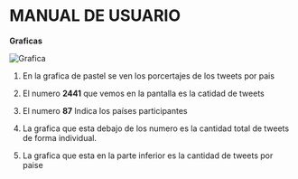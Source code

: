 # MANUAL DE USUARIO 

**Graficas**

![Grafica](../Documentación/img/Graficas.jpg)

1. En la grafica de pastel se ven los porcertajes de los  tweets por pais

2. El numero **2441** que vemos en la pantalla es la catidad de  tweets 

3. El numero **87** Indica los países participantes

4. La grafica que esta debajo de los numero es la cantidad total de tweets de forma individual.

5. La grafica que esta en la parte inferior es la cantidad de tweets por paise